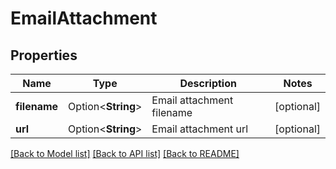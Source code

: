 # EmailAttachment

## Properties

Name | Type | Description | Notes
------------ | ------------- | ------------- | -------------
**filename** | Option<**String**> | Email attachment filename | [optional]
**url** | Option<**String**> | Email attachment url | [optional]

[[Back to Model list]](../README.md#documentation-for-models) [[Back to API list]](../README.md#documentation-for-api-endpoints) [[Back to README]](../README.md)


